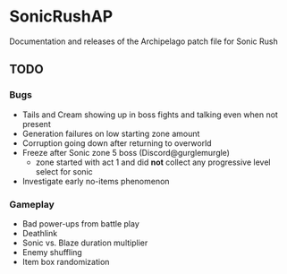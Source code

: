 # SonicRushAP
Documentation and releases of the Archipelago patch file for Sonic Rush

## TODO
### Bugs
- Tails and Cream showing up in boss fights and talking even when not present
- Generation failures on low starting zone amount
- Corruption going down after returning to overworld
- Freeze after Sonic zone 5 boss (Discord@gurglemurgle)
  - zone started with act 1 and did **not** collect any progressive level select for sonic
- Investigate early no-items phenomenon 

### Gameplay
- Bad power-ups from battle play
- Deathlink
- Sonic vs. Blaze duration multiplier
- Enemy shuffling
- Item box randomization
